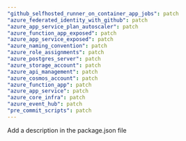 ```yaml
---
"github_selfhosted_runner_on_container_app_jobs": patch
"azure_federated_identity_with_github": patch
"azure_app_service_plan_autoscaler": patch
"azure_function_app_exposed": patch
"azure_app_service_exposed": patch
"azure_naming_convention": patch
"azure_role_assignments": patch
"azure_postgres_server": patch
"azure_storage_account": patch
"azure_api_management": patch
"azure_cosmos_account": patch
"azure_function_app": patch
"azure_app_service": patch
"azure_core_infra": patch
"azure_event_hub": patch
"pre_commit_scripts": patch
---
```


Add a description in the package.json file

